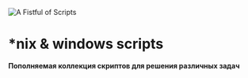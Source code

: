 ![A Fistful of Scripts](http://habrastorage.org/files/ec5/7f9/055/ec57f9055ddd4cf1b207ad4182d73b30.jpg)

*nix & windows scripts
=========

**Пополняемая коллекция скриптов для решения различных задач**
